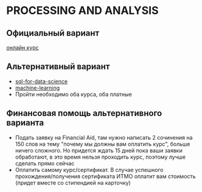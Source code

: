 
# PROCESSING AND ANALYSIS

## Официальный вариант

[онлайн курс](https://openedu.ru/)

## Альтернативный вариант

- [sql-for-data-science](https://www.coursera.org/learn/sql-for-data-science)
- [machine-learning](https://www.coursera.org/learn/machine-learning)
- Пройти необходимо оба курса, оба платные

## Финансовая помощь альтернативного варианта

- Подать заявку на Financial Aid, там нужно написать 2 сочинения на 150 слов на тему 
"почему мы должны вам оплатить курс", больше ничего сложного. Но придется ждать 15 
дней пока ваши заявки обработают, в это время нельзя проходить курс, 
поэтому лучше сделать прямо сейчас
- Оплатить самому курс/сертификат. В случае успешного прохождения/получения сертификата 
ИТМО оплатит вам стоимость (придет вместе со стипендией на карточку)


